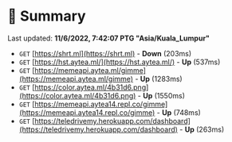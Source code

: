 # 📖 Summary
Last updated: **11/6/2022, 7:42:07 PTG "Asia/Kuala_Lumpur"**

- `GET` [https://shrt.ml](https://shrt.ml) - **Down** (203ms)
- `GET` [https://hst.aytea.ml/](https://hst.aytea.ml/) - **Up** (537ms)
- `GET` [https://memeapi.aytea.ml/gimme](https://memeapi.aytea.ml/gimme) - **Up** (1283ms)
- `GET` [https://color.aytea.ml/4b31d6.png](https://color.aytea.ml/4b31d6.png) - **Up** (1550ms)
- `GET` [https://memeapi.aytea14.repl.co/gimme](https://memeapi.aytea14.repl.co/gimme) - **Up** (748ms)
- `GET` [https://teledrivemy.herokuapp.com/dashboard](https://teledrivemy.herokuapp.com/dashboard) - **Up** (263ms)
